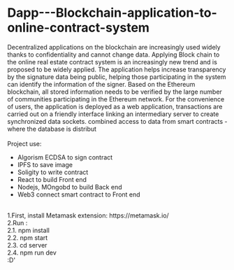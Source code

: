 # Dapp---Blockchain-application-to-online-contract-system
Decentralized applications on the blockchain are increasingly used widely thanks to confidentiality and cannot change data. Applying Block chain to the online real estate contract system is an increasingly new trend and is proposed to be widely applied. The application helps increase transparency by the signature data being public, helping those participating in the system can identify the information of the signer. Based on the Ethereum blockchain, all stored information needs to be verified by the large number of communities participating in the Ethereum network. For the convenience of users, the application is deployed as a web application, transactions are carried out on a friendly interface linking an intermediary server to create synchronized data sockets. combined access to data from smart contracts - where the database is distribut<br />
<br />
Project use:<br />
  - Algorism ECDSA to sign contract<br />
  - IPFS to save image<br />
  - Soligity to write contract<br />
  - React to build Front end<br />
  - Nodejs, MOngobd to build Back end<br />
  - Web3 connect smart contract to Front end<br />
  <br />
1.First, install Metamask extension: https://metamask.io/ <br />
2.Run :<br />
2.1. npm install <br />
2.2. npm start<br />
2.3. cd server<br />
2.4. npm run dev<br />
:D' <br />
